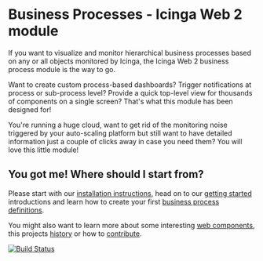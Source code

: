 Business Processes - Icinga Web 2 module
========================================

If you want to visualize and monitor hierarchical business processes based on
any or all objects monitored by Icinga, the Icinga Web 2 business process
module is the way to go.

Want to create custom process-based dashboards? Trigger notifications at
process or sub-process level? Provide a quick top-level view for thousands of
components on a single screen? That's what this module has been designed for!

You're running a huge cloud, want to get rid of the monitoring noise triggered
by your auto-scaling platform but still want to have detailed information just
a couple of clicks away in case you need them? You will love this little module!

You got me! Where should I start from?
--------------------------------------

Please start with our [installation instructions](doc/01-Installation.md), head
on to our [getting started](doc/02-Getting-Started.md) introductions and learn
how to create your first [business process definitions](doc/03-Create-your-first-process-node.md).

You might also want to learn more about some interesting [web components](doc/12-Web-Components-Breadcrumb.md),
this projects [history](doc/81-History.md) or how to [contribute](doc/84-Contributing.md).

[![Build Status](https://travis-ci.org/Icinga/icingaweb2-module-businessprocess.svg?branch=master)](https://travis-ci.org/Icinga/icingaweb2-module-businessprocess)
